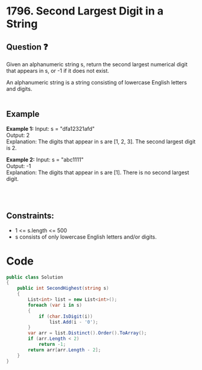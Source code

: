 # 1796. Second Largest Digit in a String
## Question ❓ <br>
Given an alphanumeric string s, return the second largest numerical digit that appears in s, or -1 if it does not exist.

An alphanumeric string is a string consisting of lowercase English letters and digits.
<br><br>

## Example

__Example 1:__
Input: s = "dfa12321afd"  
Output: 2    
Explanation:  The digits that appear in s are [1, 2, 3]. The second largest digit is 2.
<br>

__Example 2:__  Input: s = "abc1111"   
Output:  -1   
Explanation: The digits that appear in s are [1]. There is no second largest digit.

<br>
 
<br>
  
## Constraints:

- 1 <= s.length <= 500
- s consists of only lowercase English letters and/or digits.

# Code
```c#
public class Solution
{
    public int SecondHighest(string s)
    {
        List<int> list = new List<int>();
        foreach (var i in s)
        {
            if (char.IsDigit(i))
                list.Add(i - '0');
        }
        var arr = list.Distinct().Order().ToArray();
        if (arr.Length < 2)
            return -1;
        return arr[arr.Length - 2];
    }
}
```
